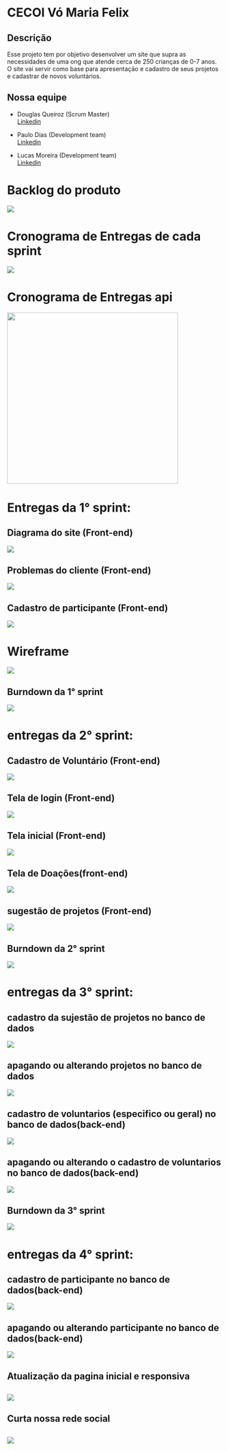 <h1>CECOI Vó Maria Felix</h1>
<h2>Descrição</h2>
<p>Esse projeto tem por objetivo desenvolver um site que supra as necessidades de uma ong que atende cerca de 250 crianças de 0-7 anos. O site vai servir como base para apresentação e cadastro de seus projetos e cadastrar de novos voluntários.<p>
<h2>Nossa equipe</h2>

- Douglas Queiroz (Scrum Master)<br>
<a href = "https://www.linkedin.com/in/douglas-queiroz-3b9a72212/">Linkedin</a>

- Paulo Dias (Development team)<br>
<a href = "https://www.linkedin.com/in/paulo-henrique-conceição-dias-69086916b/">Linkedin</a>

- Lucas Moreira (Development team)<br>
<a href = "https://www.linkedin.com/in/lucas-rodrigo-169405169/">Linkedin</a>

# Backlog do produto
<img src = "https://user-images.githubusercontent.com/79916547/120307877-da243680-c2a9-11eb-9cdb-3fe5afdf914e.jpg">

# Cronograma de Entregas de cada sprint
<img src = "https://user-images.githubusercontent.com/79916547/120309189-5703e000-c2ab-11eb-8187-dca7f88feb09.jpg">

# Cronograma de Entregas api
<img width="400" height="400" src="https://user-images.githubusercontent.com/79916547/114107171-d88c5280-98a6-11eb-95c7-7206b3f16319.jpg">

# Entregas da 1° sprint:

<h2>Diagrama do site (Front-end)</h2>
<img src="https://user-images.githubusercontent.com/79916547/114102397-9b6f9280-989d-11eb-887a-566c4e3abb07.jpg">

<h2>Problemas do cliente (Front-end)</h2>
<img src="https://user-images.githubusercontent.com/79916547/112776552-5c784c00-9016-11eb-8554-8252c33a9418.jpg">

<h2>Cadastro de participante (Front-end)</h2>
<img src="https://user-images.githubusercontent.com/79916547/112778461-fe019c80-901a-11eb-94b2-0e73afdb60bd.gif">

# Wireframe
<img src=https://user-images.githubusercontent.com/79916547/115158313-e2ab0f80-a063-11eb-9419-5f86c70763ba.png>
 
<h2>Burndown da 1° sprint</h2>
<img src=https://user-images.githubusercontent.com/79916547/115173861-8b766080-a09e-11eb-91da-8268663a04ec.png>
 
 # entregas da 2° sprint: 
 
 <h2>Cadastro de Voluntário (Front-end)</h2>
<img src=https://user-images.githubusercontent.com/79916547/115017647-36afcb80-9e8d-11eb-8a34-0b1a7e87e553.gif>

<h2>Tela de login (Front-end)</h2>
<img src=https://user-images.githubusercontent.com/79916547/115157448-af668180-a05f-11eb-8322-b77381055e75.gif>

<h2>Tela inicial (Front-end)</h2>
<img src=https://user-images.githubusercontent.com/79916547/115134003-ffebc980-9fe2-11eb-9bbb-0b48354b9b2f.gif>

<h2>Tela de Doações(front-end)</h2>
<img src=https://user-images.githubusercontent.com/79916547/115155638-4a0e9280-a057-11eb-921c-a3aad14c1589.gif>

<h2>sugestão de projetos (Front-end)</h2>
<img src=https://user-images.githubusercontent.com/79916547/115134810-d71b0280-9fe9-11eb-99ca-8c9ac80e9f7f.gif>

<h2>Burndown da 2° sprint</h2>
<img src=https://user-images.githubusercontent.com/79916547/115158629-75987980-a065-11eb-958d-46c70e83ef8f.png>

# entregas da 3° sprint:

<h2>cadastro da sujestão de projetos no banco de dados</h2> 
<img src =https://user-images.githubusercontent.com/79916547/118424840-57428f80-b69e-11eb-856c-88b3cf0eedf1.gif>

<h2>apagando ou alterando projetos no banco de dados</h2> 
<img src =https://user-images.githubusercontent.com/79916547/118425389-7ee62780-b69f-11eb-881e-3f18da96cb8e.gif>

<h2>cadastro de voluntarios (especifico ou geral) no banco de dados(back-end)</h2> 
<img src ="https://user-images.githubusercontent.com/79916547/118446159-af40bc80-b6c5-11eb-8655-a4ea44a83992.gif">

<h2>apagando ou alterando o cadastro de voluntarios no banco de dados(back-end)</h2> 
<img src ="https://user-images.githubusercontent.com/79916547/118446026-8a4c4980-b6c5-11eb-98c0-3aa227d22757.gif">

<h2>Burndown da 3° sprint</h2>
<img src ="https://user-images.githubusercontent.com/79916547/118442106-85d16200-b6c0-11eb-9d42-4f7f179d093a.png">

# entregas da 4° sprint:
<h2>cadastro de participante no banco de dados(back-end)</h2>
<img src = "https://user-images.githubusercontent.com/79916547/119668306-71ead600-be0d-11eb-8d1d-ec3174fb6a29.gif">

<h2>apagando ou alterando participante no banco de dados(back-end)</h2> 
<img src = "https://user-images.githubusercontent.com/79916547/119668442-93e45880-be0d-11eb-8dda-0e20565ff610.gif">

<h2>Atualização da pagina inicial e responsiva<h2>
<img src = "https://user-images.githubusercontent.com/79916547/120910020-8d49b280-c651-11eb-9b3b-631872cef4b7.gif">

 <h2>Curta nossa rede social<h2>
<img src = "https://user-images.githubusercontent.com/79916547/120910391-f41c9b00-c654-11eb-84bc-4f5da4cf7d7e.gif">
